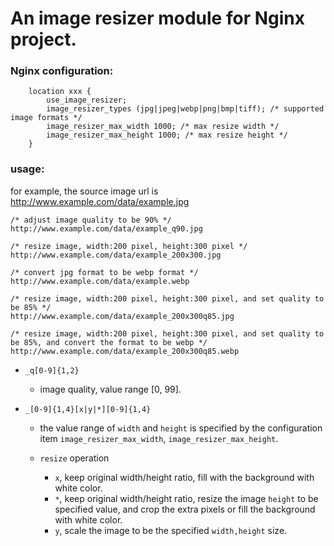 # An image resizer module for Nginx project.

### Nginx configuration:

```
    location xxx {
        use_image_resizer;
        image_resizer_types (jpg|jpeg|webp|png|bmp|tiff); /* supported image formats */
        image_resizer_max_width 1000; /* max resize width */
        image_resizer_max_height 1000; /* max resize height */
    }
```

### usage:
for example, the source image url is http://www.example.com/data/example.jpg
```
/* adjust image quality to be 90% */
http://www.example.com/data/example_q90.jpg

/* resize image, width:200 pixel, height:300 pixel */
http://www.example.com/data/example_200x300.jpg 

/* convert jpg format to be webp format */
http://www.example.com/data/example.webp 

/* resize image, width:200 pixel, height:300 pixel, and set quality to be 85% */
http://www.example.com/data/example_200x300q85.jpg 

/* resize image, width:200 pixel, height:300 pixel, and set quality to be 85%, and convert the format to be webp */
http://www.example.com/data/example_200x300q85.webp 
```

- `_q[0-9]{1,2}`
    - image quality, value range [0, 99].

- `_[0-9]{1,4}[x|y|*][0-9]{1,4}`
     - the value range of `width` and `height` is specified by the configuration item `image_resizer_max_width`, `image_resizer_max_height`.

     - `resize` operation
        - `x`, keep original width/height ratio, fill with the background with white color.
        - `*`, keep original width/height ratio, resize the image `height` to be specified value, and crop the extra pixels or fill the background with white color.
        - `y`, scale the image to be the specified `width,height` size.

